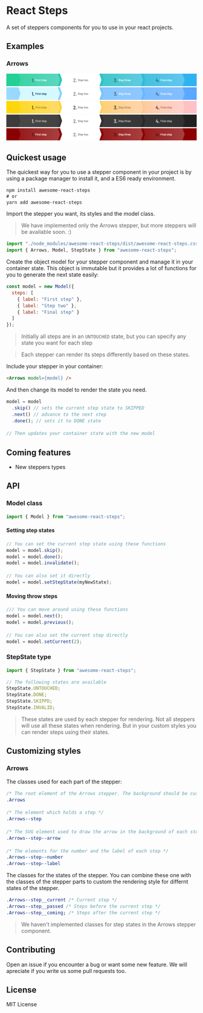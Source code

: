 # React Steps

A set of steppers components for you to use in your react projects.

## Examples

### Arrows

![default](./docs/screenshots/arrows/default.png)
![custom blue](./docs/screenshots/arrows/blue.png)
![custom gold/pink](./docs/screenshots/arrows/gold-pink.png)
![custom dark](./docs/screenshots/arrows/dark.png)
![custom dark](./docs/screenshots/arrows/red.png)

## Quickest usage

The quickest way for you to use a stepper component in your project is by using a package manager to install it, and a ES6 ready environment.

```shell
npm install awesome-react-steps
# or
yarn add awesome-react-steps
```

Import the stepper you want, its styles and the model class.

> We have implemented only the Arrows stepper, but more steppers will be available soon. :)

```js
import "./node_modules/awesome-react-steps/dist/awesome-react-steps.css";
import { Arrows, Model, StepState } from "awesome-react-steps";
```

Create the object model for your stepper component and manage it in your container state.
This object is immutable but it provides a lot of functions for you to generate the next state easily:

```js
const model = new Model({
  steps: [
    { label: "First step" },
    { label: "Step two" },
    { label: "Final step" }
  ]
});
```

> Initially all steps are in an `UNTOUCHED` state, but you can specify any state you want for each step

> Each stepper can render its steps differently based on these states.

Include your stepper in your container:

```html
<Arrows model={model} />
```

And then change its model to render the state you need.

```js
model = model
  .skip() // sets the current step state to SKIPPED
  .next() // advance to the next step
  .done(); // sets it to DONE state

// Then updates your container state with the new model
```

## Coming features

* New steppers types

## API

### Model class

```js
import { Model } from "awesome-react-steps";
```

#### Setting step states

```js
// You can set the current step state using these functions
model = model.skip();
model = model.done();
model = model.invalidate();

// You can also set it directly
model = model.setStepState(myNewState);
```

#### Moving throw steps

```js
/// You can move around using these functions
model = model.next();
model = model.previous();

// You can also set the current step directly
model = model.setCurrent(2);
```

### StepState type

```js
import { StepState } from "awesome-react-steps";
```

```js
// The following states are available
StepState.UNTOUCHED;
StepState.DONE;
StepState.SKIPPD;
StepState.INVALID;
```

> These states are used by each stepper for rendering. Not all steppers will use all these states when rendering. But in your custom styles you can render steps using their states.

## Customizing styles

### Arrows

The classes used for each part of the stepper:

```css
/* The root element of the Arrows stepper. The background should be customized in this class.  */
.Arrows

/* The element which holds a step */
.Arrows--step

/* The SVG element used to draw the arrow in the background of each step */
.Arrows--step--arrow

/* The elements for the number and the label of each step */
.Arrows--step--number
.Arrows--step--label
```

The classes for the states of the stepper. You can combine these one with the classes of the stepper parts to custom the rendering style for differnt states of the stepper.

```css
.Arrows--step__current /* Current step */
.Arrows--step__passed /* Steps before the current step */
.Arrows--step__coming; /* Steps after the current step */
```

> We haven't implemented classes for step states in the Arrows stepper component.

## Contributing

Open an issue if you encounter a bug or want some new feature. We will apreciate if you write us some pull requests too.

## License

MIT License

